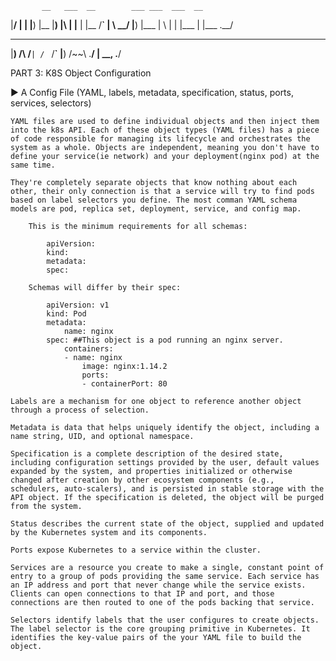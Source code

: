            __   ___  __        ___ ___  ___  __  
|__/ |  | |__) |__  |__) |\ | |__   |  |__  /__` 
|  \ \__/ |__) |___ |  \ | \| |___  |  |___ .__/ 
 __        __     __   __  
|__)  /\  /__` | /  ` /__` 
|__) /~~\ .__/ | \__, .__/ 
                           

PART 3: K8S Object Configuration



►  A Config File (YAML, labels, metadata, specification, status, ports, services, selectors)

    YAML files are used to define individual objects and then inject them into the k8s API. Each of these object types (YAML files) has a piece of code responsible for managing its lifecycle and orchestrates the system as a whole. Objects are independent, meaning you don't have to define your service(ie network) and your deployment(nginx pod) at the same time. 
    
    They're completely separate objects that know nothing about each other, their only connection is that a service will try to find pods based on label selectors you define. The most comman YAML schema models are pod, replica set, deployment, service, and config map. 

        This is the minimum requirements for all schemas:

            apiVersion:
            kind:
            metadata:
            spec:

        Schemas will differ by their spec:

            apiVersion: v1
            kind: Pod
            metadata:
                name: nginx
            spec: ##This object is a pod running an nginx server.
                containers:
                - name: nginx
                    image: nginx:1.14.2
                    ports:
                    - containerPort: 80

    Labels are a mechanism for one object to reference another object through a process of selection.

    Metadata is data that helps uniquely identify the object, including a name string, UID, and optional namespace.

    Specification is a complete description of the desired state, including configuration settings provided by the user, default values expanded by the system, and properties initialized or otherwise changed after creation by other ecosystem components (e.g., schedulers, auto-scalers), and is persisted in stable storage with the API object. If the specification is deleted, the object will be purged from the system.

    Status describes the current state of the object, supplied and updated by the Kubernetes system and its components. 

    Ports expose Kubernetes to a service within the cluster. 

    Services are a resource you create to make a single, constant point of entry to a group of pods providing the same service. Each service has an IP address and port that never change while the service exists. Clients can open connections to that IP and port, and those connections are then routed to one of the pods backing that service. 

    Selectors identify labels that the user configures to create objects. The label selector is the core grouping primitive in Kubernetes. It identifies the key-value pairs of the your YAML file to build the object.